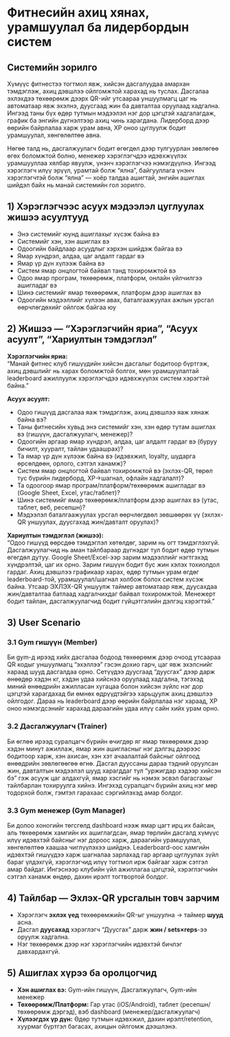 # Фитнесийн ахиц хянах, урамшуулал ба лидербордын систем
## Системийн зорилго

Хүмүүс фитнестээ тогтмол явж, хийсэн дасгалуудаа амархан тэмдэглэж, ахиц дэвшлээ ойлгомжтой харахад нь туслах. Дасгалаа эхлэхдээ төхөөрөмж дээрх QR-ийг утсаараа уншуулмагц цаг нь автоматаар явж эхэлнэ, дуусгаад жин ба давталтаа оруулаад хадгална. Ингээд таны бүх өдөр тутмын мэдээлэл нэг дор цэгцтэй хадгалагдаж, график ба энгийн дүгнэлтээр ахиц чинь харагдана. Лидерборд дээр өөрийн байрлалаа харж урам авна, XP оноо цуглуулж бодит урамшуулал, хөнгөлөлтөө авна.  

Нөгөө талд нь, дасгалжуулагч бодит өгөгдөл дээр тулгуурлан зөвлөгөө өгөх боломжтой болно, менежер хэрэглэгчдээ идэвхжүүлэх урамшууллаа хялбар явуулж, үнэнч хэрэглэгчээ нэмэгдүүлнэ. Ингээд хэрэглэгч илүү эрүүл, урамтай болж “ялна”, байгууллага үнэнч хэрэглэгчтэй болж “ялна” — хоёр талдаа ашигтай, энгийн ашиглах шийдэл байх нь манай системийн гол зорилго.

## 1) Хэрэглэгчээс асуух мэдээлэл цуглуулах жишээ асуултууд

- Энэ системийг юунд ашиглахыг хүсэж байна вэ  
- Системийг хэн, хэн ашиглах вэ  
- Одоогийн байдлаар асуудлыг хэрхэн шийдэж байгаа вэ  
- Ямар хүндрэл, алдаа, цаг алдалт гардаг вэ  
- Ямар үр дүн хүлээж байна вэ  
- Систем ямар онцлогтой байвал танд тохиромжтой вэ  
- Одоо ямар програм, төхөөрөмж, платформ, онлайн үйлчилгээ ашигладаг вэ  
- Шинэ системийг ямар төхөөрөмж, платформ дээр ашиглах вэ  
- Одоогийн мэдээллийг хүлээн авах, баталгаажуулах ажлын урсгал өөрчлөгдөхийг ойлгож байгаа юу  

## 2) Жишээ — “Хэрэглэгчийн яриа”, “Асуух асуулт”, “Хариултын тэмдэглэл”

**Хэрэглэгчийн яриа:**  
“Манай фитнес клуб гишүүдийн хийсэн дасгалыг бодитоор бүртгэж, ахиц дэвшлийг нь харах боломжтой болгох, мөн урамшуулалтай leaderboard ажиллуулж хэрэглэгчдээ идэвхжүүлэх систем хэрэгтэй байна.”

**Асуух асуулт:**  
- Одоо гишүүд дасгалаа яаж тэмдэглэж, ахиц дэвшлээ яаж хянаж байна вэ?  
- Таны фитнесийн хувьд энэ системийг хэн, хэн өдөр тутам ашиглах вэ (гишүүн, дасгалжуулагч, менежер)?  
- Одоогийн аргаар ямар хүндрэл, алдаа, цаг алдалт гардаг вэ (буруу бичилт, хууралт, тайлан удаашрах)?  
- Та ямар үр дүн хүлээж байна вэ (идэвхжил, loyalty, шударга өрсөлдөөн, орлого, сэтгэл ханамж)?  
- Систем ямар онцлогтой байвал тохиромжтой вэ (эхлэх-QR, төрөл тус бүрийн лидерборд, XP→шагнал, офлайн хадгалалт)?  
- Та одоогоор ямар програм/платформ/төхөөрөмж ашигладаг вэ (Google Sheet, Excel, утас/таблет)?  
- Шинэ системийг ямар төхөөрөмж/платформ дээр ашиглах вэ (утас, таблет, веб, ресепшн)?  
- Мэдээлэл баталгаажуулах урсгал өөрчлөгдвөл зөвшөөрөх үү (эхлэх-QR уншуулах, дуусгахад жин/давталт оруулах)?  

**Хариултын тэмдэглэл (жишээ):**  
“Одоо гишүүд өөрсдөө тэмдэглэл хөтөлдөг, зарим нь огт тэмдэглэхгүй. Дасгалжуулагчид нь аман тайлбараар дүгнэдэг тул бодит өдөр тутмын өгөгдөл дутуу. Google Sheet/Excel-ээр зарим мэдээллийг нэгтгэхэд хүндрэлтэй, цаг их орно. Зарим гишүүн бодит бус жин хэлэх тохиолдол гардаг. Ахиц дэвшлээ графикаар харах, өдөр тутмын урам өгдөг leaderboard-той, урамшуулал/шагнал холбож болох систем хүсэж байна. Утсаар ЭХЛЭХ-QR уншуулж таймер автоматаар явж, дуусахдаа жин/давталтаа батлаад хадгалчихдаг байвал тохиромжтой. Менежерт бодит тайлан, дасгалжуулагчид бодит гүйцэтгэлийн дэлгэц хэрэгтэй.”

## 3) User Scenario

### 3.1 Gym гишүүн (Member)
Би gym-д ирээд хийх дасгалаа бодоод төхөөрөмж дээр очоод утсаараа QR кодыг уншуулмагц “эхэллээ” гэсэн дохио гарч, цаг явж эхэлснийг хараад шууд дасгалдаа орно. Сетүүдээ дуусгаад “дуусгах” дээр дарж өнөөдөр хэдэн кг, хэдэн удаа хийснээ оруулаад хадгална, тэгэхэд миний өнөөдрийн ажилласан хугацаа болон хийсэн зүйлс нэг дор цэгцтэй харагдахад би өмнөх өдрүүдтэйгээ харьцуулж ахиц дэвшлээ ойлгодог. Дараа нь leaderboard дээр өөрийн байрлалаа нэг хараад, XP оноо нэмэгдсэнийг харахад дараагийн удаа илүү сайн хийх урам орно.

### 3.2 Дасгалжуулагч (Trainer)
Би өглөө ирээд суралцагч бүрийн өчигдөр яг ямар төхөөрөмж дээр хэдэн минут ажиллаж, ямар жин ашигласныг нэг дэлгэц дээрээс бодитоор харж, хэн ахисан, хэн хэт ачаалалтай байсныг ойлгоод өнөөдрийн зөвлөгөөгөө өгнө. Дасгал дууссаны дараа тэдний оруулсан жин, давталтын мэдээлэл шууд харагддаг тул “уржигдар хэдээр хийсэн бэ” гэж асууж цаг алдахгүй, ямар хэсгийг нь нэмэх эсвэл багасгахыг тайлбарлан тохируулга хийнэ. Ингэхэд суралцагч бүрийн ахиц нэг мөр тодорхой болж, гэмтэл гарахаас сэргийлэхэд амар болдог.

### 3.3 Gym менежер (Gym Manager)
Би долоо хоногийн төгсгөлд dashboard нээж ямар цагт ирц их байсан, аль төхөөрөмж хамгийн их ашиглагдсан, ямар төрлийн дасгалд хүмүүс илүү идэвхтэй байсныг нэг дороос харж, дараагийн урамшуулал, хөнгөлөлтөө хаашаа чиглүүлэхээ шийднэ. Leaderboard-оос хамгийн идэвхтэй гишүүдээ харж шагналаа зарлахад гар аргаар цуглуулах зүйл бараг үлдэхгүй, хэрэглэгчид илүү тогтмол ирж байгааг харж сэтгэл амар байдаг. Ингэснээр клубийн үйл ажиллагаа цэгцтэй, хэрэглэгчийн сэтгэл ханамж өндөр, дахин ирэлт тогтвортой болдог.

## 4) Тайлбар — Эхлэх-QR урсгалын товч зарчим

- Хэрэглэгч **эхлэх үед** төхөөрөмжийн QR-ыг уншуулна → таймер **шууд** асна.  
- Дасгал **дуусахад** хэрэглэгч “Дуусгах” дарж **жин / sets×reps**-ээ оруулж хадгална.  
- Нэг төхөөрөмж дээр нэг хэрэглэгчийн идэвхтэй бичлэг давхардахгүй.

## 5) Ашиглах хүрээ ба оролцогчид

- **Хэн ашиглах вэ:** Gym-ийн гишүүн, Дасгалжуулагч, Gym-ийн менежер  
- **Төхөөрөмж/Платформ:** Гар утас (iOS/Android), таблет (ресепшн/төхөөрөмж дэргэд), вэб dashboard (менежер/дасгалжуулагч)  
- **Хүлээгдэх үр дүн:** Өдөр тутмын идэвхжил, дахин ирэлт/retention, хуурмаг бүртгэл багасах, ахицын ойлгомж дээшлэнэ.
